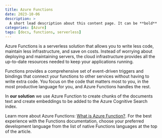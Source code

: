 ```yaml
---
title: Azure Functions
date: 2023-10-06
description: >
  A short lead description about this content page. It can be **bold** or _italic_ and can be split over multiple paragraphs.
categories: [Azure]
tags: [docs, functions, serverless]
---
```


Azure Functions is a serverless solution that allows you to write less code, maintain less infrastructure, and save on costs. Instead of worrying about deploying and maintaining servers, the cloud infrastructure provides all the up-to-date resources needed to keep your applications running.

Functions provides a comprehensive set of event-driven triggers and bindings that connect your functions to other services without having to write extra code. You focus on the code that matters most to you, in the most productive language for you, and Azure Functions handles the rest. 

In **our solution** we use Azure Function to create chunks of the documents text and create embeddings to be added to the Azure Cognitive Search index. 

Learn more about Azure Functions: [What is Azure Function?](https://learn.microsoft.com/en-us/azure/azure-functions/functions-overview?pivots=programming-language-csharp). For the best experience with the Functions documentation, choose your preferred development language from the list of native Functions languages at the top of the article.